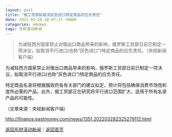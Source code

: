 ```yaml
---
layout: post
title: "俄工贸部拟取消灰色进口特定商品的应负责任"
date: 2022-03-28 18:07:17 +0800
categories: emnews
tags: 东财滚动新闻
---
```

> 为减轻西方国家禁止对俄出口商品带来的影响，俄罗斯工贸部日前已制定一项决议，拟取消平行进口(也称“灰色进口”)特定商品的应负责任。（央视新闻客户端）

<p>为减轻西方国家禁止对俄出口商品带来的影响，俄罗斯工贸部日前已制定一项决议，拟取消平行进口(也称“灰色进口”)特定商品的应负责任。</p>
 <p>特定商品名录将根据俄政府各有关部门的建议拟定，预计将包括确保消费市场饱和度所必需的产品。此外，俄工贸部正在研究将平行进口范围扩大，适用于所有名录产品的可能性。</p><p class="em_media">（文章来源：央视新闻客户端）</p>

<http://finance.eastmoney.com/news/1351,202203282325279112.html>

[返回东财滚动新闻](//finews.withounder.com/emnews/)｜[返回首页](//finews.withounder.com/)